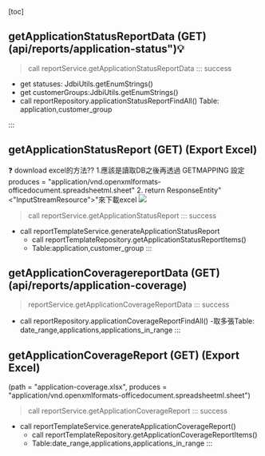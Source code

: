 [toc]

## getApplicationStatusReportData (GET) (api/reports/application-status"):bulb:
> call reportService.getApplicationStatusReportData
::: success
- get statuses: JdbiUtils.getEnumStrings()
- get customerGroups:JdbiUtils.getEnumStrings()
- call reportRepository.applicationStatusReportFindAll() Table: application,customer_group

:::

## getApplicationStatusReport (GET) (Export Excel) 
:question: download excel的方法??
1.應該是讀取DB之後再透過
 GETMAPPING 設定 produces = "application/vnd.openxmlformats-officedocument.spreadsheetml.sheet"
2. return  ResponseEntity"<"InputStreamResource">"來下載excel
![](https://hackmd.io/_uploads/HkZ4dSFK3.png)
> call reportService.getApplicationStatusReport
::: success
- call reportTemplateService.generateApplicationStatusReport
    - call reportTemplateRepository.getApplicationStatusReportItems() 
    - Table:application,customer_group
:::
## getApplicationCoveragereportData (GET)  (api/reports/application-coverage)
> reportService.getApplicationCoverageReportData
::: success
- call reportRepository.applicationCoverageReportFindAll()
    -取多張Table: date_range,applications,applications_in_range
:::    
## getApplicationCoverageReport (GET) (Export Excel)
(path = "application-coverage.xlsx",
produces = "application/vnd.openxmlformats-officedocument.spreadsheetml.sheet")
> call reportService.getApplicationCoverageReport
::: success
- call reportTemplateService.generateApplicationCoverageReport()
    - call reportTemplateRepository.getApplicationCoverageReportItems()
    - Table:date_range,applications,applications_in_range
:::